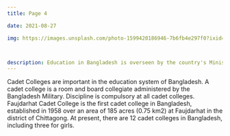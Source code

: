 ```yaml
---
title: Page 4

date: 2021-08-27

img: https://images.unsplash.com/photo-1599420186946-7b6fb4e297f0?ixid=MnwxMjA3fDF8MHxwaG90by1wYWdlfHx8fGVufDB8fHx8&ixlib=rb-1.2.1&auto=format&fit=crop&w=634&q=80



description: Education in Bangladesh is overseen by the country's Ministry of Education. The Ministry of Primary and Mass Education is responsible for implementing policy for primary education and state-funded schools at a local level. In Bangladesh, all citizens must undertake twelve years of compulsory education which consists of eight years at primary school level and four years at high school level. Primary and secondary education is financed by the state and free of charge in public schools.
---
```



Cadet Colleges are important in the education system of Bangladesh. A cadet college is a room and board collegiate administered by the Bangladesh Military. Discipline is compulsory at all cadet colleges. Faujdarhat Cadet College is the first cadet college in Bangladesh, established in 1958 over an area of 185 acres (0.75 km2) at Faujdarhat in the district of Chittagong. At present, there are 12 cadet colleges in Bangladesh, including three for girls.